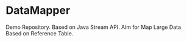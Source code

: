 # DataMapper
Demo Repository. Based on Java Stream API. Aim for Map Large Data Based on Reference Table.
